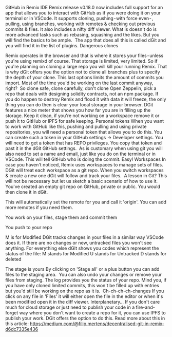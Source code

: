 GitHub in Remix IDE
Remix release v0.18.0 now includes full support for an app that allows you to interact with GitHub as if you were doing it on your terminal or in VSCode.
It supports cloning, pushing - with force even - , pulling, using branches, working with remotes & checking out previous commits & files. It also includes a nifty diff viewer.
What is doesn't do is more advanced tasks such as rebasing, squashing and the likes. But you will find the basics to be ample. 
The app that does all this is called dGit and you will find it in the list of plugins.
Dangerous clones

Remix operates in the browser and that is where it stores your files - unless you're using remixd of course.
That storage is limited, very limited. So if you're planning on cloning a large repo you will kill your running Remix. That is why dGit offers you the option not to clone all branches plus to specify the depth of your clone. This last options limits the amount of commits you import. Most of the time you'd be working on the last commit anyway, right? 
So clone safe, clone carefully, don't clone Open Zeppelin, pick a repo that deals with designing solidity contracts, not an npm package. If you do happen to destroy Remix and flood it with data it will freeze, the only thing you can do then is clear your local storage in your browser.
DGit features a nice meter that shows you how far you are in filling up the storage. Keep it clean, if you're not working on a workspace remove it or push it to GitHub or IPFS for safe keeping.
Personal tokens
When you want to work with GitHub like this, pushing and pulling and using private repositories, you will need a personal token that allows you to do this. You can create such a token in your GitHub settings -> Developer settings. You will need to get a token that has REPO privileges. You copy that token and past it in the dGit GitHub settings. 
As is customary when using git you will also need to set a name and email, just like you do on the terminal or in VSCode. This will tell GitHub who is doing the commit. Easy!
Workspaces
In case you haven't noticed, Remix uses workspaces to manage sets of files. DGit will treat each workspace as a git repo. When you switch workspaces & create a new one dGit will follow and track your files. 
A lesson in Git?
This will not be necessary but let us sketch a basic scenario of how to use it.
You've created an empty git repo on GitHub, private or public.
You would then clone it in dGit.

This will automatically set the remote for you and call it 'origin'. You can add more remotes if you need them.

You work on your files, stage them and commit them

You push to your repo

M is for Modified
DGit tracks changes in your files in a similar way VSCode does it. If there are no changes or new, untracked files you won't see anything.
For everything else dGIt shows you codes which represent the status of the file:
M stands for Modified
U stands for Untracked
D stands for deleted

The stage is yours
By clicking on 'Stage all' or a plus button you can add files to the staging area. 
You can also undo your changes or remove your files from staging.
The log provides you the status of your repo. Mind you, if you have only cloned limited commits, this won't be filled up with entries but you'd still be working on the repo as it is. 
Ch-ch-ch-ch-changes
If you click on any file in 'Files' it will either open the file in the editor or when it's been modified open it in the diff viewer.
Interplanetary…
If you don't care much for cloud storage or just need to publish your code in a fire-and-forget way where you don't want to create a repo for it, you can use IPFS to publish your work. DGit offers the option to do this. Read more about this in this article: https://medium.com/@filip.mertens/decentralised-git-in-remix-d6dc7335e436
